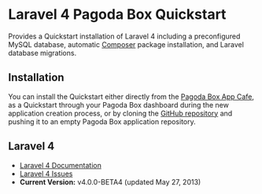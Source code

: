 # Laravel 4 Pagoda Box Quickstart

Provides a Quickstart installation of Laravel 4 including a preconfigured MySQL database, automatic [Composer](http://getcomposer.org) package installation, and Laravel database migrations.

## Installation

You can install the Quickstart either directly from the [Pagoda Box App Cafe](https://pagodabox.com/cafe/briankiewel/laravel-4), as a Quickstart through your Pagoda Box dashboard during the new application creation process, or by cloning the [GitHub repository](https://github.com/briankiewel/pagodabox-laravel-4) and pushing it to an empty Pagoda Box application repository.

## Laravel 4

* [Laravel 4 Documentation](http://four.laravel.com)
* [Laravel 4 Issues](https://github.com/laravel/framework/issues)
* **Current Version:** v4.0.0-BETA4 (updated May 27, 2013)
